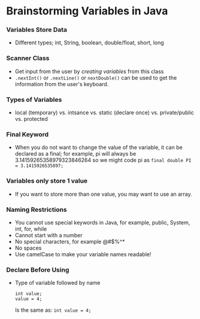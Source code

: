 # Brainstorming Variables in Java

### Variables Store Data
- Different types; int, String, boolean, double/float, short, long

### Scanner Class
- Get input from the user by *creating variables* from this class
- `.nextInt()` or `.nextLine()` or `nextDouble()` can be used to get the information from the user's keyboard.

### Types of Variables
- local (temporary) vs. intsance vs. static (declare once) vs. private/public vs. protected

### Final Keyword
- When you do not want to change the value of the variable, it can be declared as a final; for example, pi will always be 3.14159265358979323846264 so we might code pi as `final double PI = 3.1415926535897;`

### Variables only store 1 value
- If you want to store more than one value, you may want to use an array.

### Naming Restrictions
- You cannot use special keywords in Java, for example, public, System, int, for, while
- Cannot start with a number
- No special characters, for example @#$%^*
- No spaces
- Use camelCase to make your variable names readable!

### Declare Before Using
- Type of variable followed by name
  ```
  int value;
  value = 4;
  ```
  Is the same as:
  `int value = 4;`
